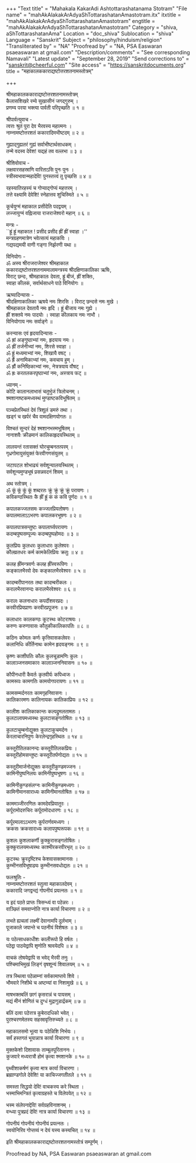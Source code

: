 +++
"Text title" = "Mahakala KakarAdi Ashtottarashatanama Stotram"
"File name" = "mahAkAlakakArAdyaShTottarashatanAmastotram.itx"
itxtitle = "mahAkAlakakArAdyaShTottarashatanAmastotram"
engtitle = "mahAkAlakakArAdyaShTottarashatanAmastotram"
Category = "shiva, aShTottarashatanAma"
Location = "doc_shiva"
Sublocation = "shiva"
Language = "Sanskrit"
Subject = "philosophy/hinduism/religion"
"Transliterated by" = "NA"
"Proofread by" = "NA, PSA Easwaran psaeaswaran at gmail.com"
"Description/comments" = "See corresponding Namavali"
"Latest update" = "September 28, 2019"
"Send corrections to" = "sanskrit@cheerful.com"
"Site access" = "https://sanskritdocuments.org"
title = "महाकालककाराद्यष्टोत्तरशतनामस्तोत्रम्"

+++
  
 श्रीमहाकालककाराद्यष्टोत्तरशतनामस्तोत्रम्   
कैलासशिखरे रम्ये सुखासीनं जगद्गुरुम् ।  
प्रणम्य परया भक्त्या पार्वती परिपृच्छति ॥ १ ॥  
  
श्रीपार्वत्युवाच -  
त्वत्तः श्रुतं पुरा देव भैरवस्य महात्मनः ।  
नाम्नामष्टोत्तरशतं ककारादिमभीष्टदम् ॥ २ ॥  
  
गुह्याद्गुह्यतरं गुह्यं सर्वाभीष्टार्थसाधकम् ।  
तन्मे वदस्व देवेश! यद्यहं तव वल्लभा ॥ ३ ॥  
  
श्रीशिवोवाच -  
लक्षवारसहस्राणि वारिताऽसि पुनः पुनः ।  
स्त्रीस्वभावान्महादेवि! पुनस्तत्त्वं तु पृच्छसि ॥ ४ ॥  
  
रहस्यातिरहस्यं च गोप्याद्गोप्यं महत्तरम् ।  
तत्ते वक्ष्यामि देवेशि! स्नेहात्तव शुचिस्मिते ॥ ५ ॥  
  
कूर्चयुग्मं महाकाल प्रसीदेति पदद्वयम् ।  
लज्जायुग्मं वह्निजाया राजराजेश्वरो महान् ॥ ६ ॥  
  
मन्त्रः -  
``ह्रूं ह्रूं महाकाल ! प्रसीद प्रसीद ह्रीं ह्रीं स्वाहा ।''  
मन्त्रग्रहणमात्रेण भवेत्सत्यं महाकविः ।  
गद्यपद्यमयी वाणी गङ्गा निर्झरणी यथा ॥  
  
विनियोगः -  
ॐ अस्य श्रीराजराजेश्वर श्रीमहाकाल  
ककाराद्यष्टोत्तरशतनाममालामन्त्रस्य श्रीदक्षिणाकालिका ऋषिः,  
विराट् छन्दः, श्रीमहाकालः देवता, ह्रूं बीजं, ह्रीं शक्तिः,  
स्वाहा कीलकं, सर्वार्थसाधने पाठे विनियोगः ॥  
  
ऋष्यादिन्यासः -  
श्रीदक्षिणाकालिका ऋषये नमः शिरसि । विराट् छन्दसे नमः मुखे ।  
श्रीमहाकाल देवतायै नमः हृदि । ह्रूं बीजाय नमः गुह्ये ।  
ह्रीं शक्तये नमः पादयोः । स्वाहा कीलकाय नमः नाभौ ।  
विनियोगाय नमः सर्वाङ्गे ॥  
  
करन्यासः एवं हृदयादिन्यासः -  
ॐ ह्रां अङ्गुष्ठाभ्यां नमः, हृदयाय नमः ।  
ॐ ह्रीं तर्जनीभ्यां नमः, शिरसे स्वाहा ।  
ॐ ह्रूं मध्यमाभ्यां नमः, शिखायै वषट् ।  
ॐ ह्रैं अनामिकाभ्यां नमः, कवचाय हुम् ।  
ॐ ह्रौं कनिष्ठिकाभ्यां नमः, नेत्रत्रयाय वौषट् ।  
ॐ ह्रः करतलकरपृष्ठाभ्यां नमः, अस्त्राय फट् ॥  
  
ध्यानम् -  
कोटि कालानलाभासं चतुर्भुजं त्रिलोचनम् ।  
श्मशानाष्टकमध्यस्थं मुण्डाष्टकविभूषितम् ॥  
  
पञ्चप्रेतस्थितं देवं त्रिशूलं डमरुं तथा ।  
खड्गं च खर्परं चैव वामदक्षिणयोगतः ॥  
  
विश्चतं सुन्दरं देहं श्मशानभस्मभूषितम् ।  
नानाशवैः क्रीडमानं कालिकाहृदयस्थितम् ॥  
  
लालयन्तं रतासक्तं घोरचुम्बनतत्परम् ।  
गृध्रगोमायुसंयुक्तं फेरवीगणसंयुतम् ॥  
  
जटापटल शोभाढ्यं सर्वशून्यालयस्थितम् ।  
सर्वशून्यमुण्डभूषं प्रसन्नवदनं शिवम् ॥  
  
अथ स्तोत्रम् ।  
ॐ कूं कूं कूं कूं शब्दरतः क्रूं क्रूं क्रूं क्रूं परायणः ।  
कविकण्ठस्थितः कै ह्रीं ह्रूं कं कं कवि पूर्णदः ॥ १ ॥  
  
कपालकज्जलसमः कज्जलप्रियतोषणः ।  
कपालमालाऽऽभरणः कपालकरभूषणः ॥ २ ॥  
  
कपालपात्रसन्तुष्टः कपालार्घ्यपरायणः ।  
कदम्बपुष्पसम्पूज्यः कदम्बपुष्पहोमदः ॥ ३ ॥  
  
कुलप्रियः कुलधरः कुलाधारः कुलेश्वरः ।  
कौलव्रतधरः कर्म कामकेलिप्रियः क्रतुः ॥ ४ ॥  
  
कलह ह्रींमन्त्रवर्णः कलह ह्रींस्वरूपिणः ।  
कङ्कालभैरवो देवः कङ्कालभैरवेश्वरः ॥ ५ ॥  
  
कादम्बरीपानरतः तथा कादम्बरीकलः ।  
करालभैरवानन्दः करालभैरवेश्वरः ॥ ६ ॥  
  
करालः कलनाधारः कपर्दीशवरप्रदः ।  
करवीरप्रियप्राणः करवीरप्रपूजनः ॥ ७ ॥  
  
कलाधारः कालकण्ठः कूटस्थः कोटराश्रयः ।  
करुणः करुणावासः कौतुकीकालिकापतिः ॥ ८ ॥  
  
कठिनः कोमलः कर्णः कृत्तिवासकलेवरः ।  
कलानिधिः कीर्तिनाथः कामेन हृदयङ्गमः ॥ ९ ॥  
  
कृष्णः काशीपतिः कौलः कुलचूडामणिः कुलः ।  
कालाञ्जनसमाकारः कालाञ्जननिवासनः ॥ १० ॥  
  
कौपीनधारी कैवर्तः कृतवीर्यः कपिध्वजः ।  
कामरूपः कामगतिः कामयोगपरायणः ॥ ११ ॥  
  
कामसम्मर्दनरतः कामगृहनिवासनः ।  
कालिकारमणः कालिनायकः कालिकाप्रियः ॥ १२ ॥  
  
कालीशः कालिकाकान्तः कल्पद्रुमलतामतः ।  
कुलटालापमध्यस्थः कुलटासङ्गतोषितः ॥ १३ ॥  
  
कुलटाचुम्बनोद्युक्तः कुलटाकुचमर्दनः ।  
केरलाचारनिपुणः केरलेन्द्रगृहस्थितः ॥ १४ ॥  
  
कस्तूरीतिलकानन्दः कस्तूरीतिलकप्रियः ।  
कस्तूरीहोमसन्तुष्टः कस्तूरीतर्पणोद्यतः ॥ १५ ॥  
  
कस्तूरीमार्जनोद्युक्तः कस्तूरीकुण्डमज्जनः ।  
कामिनीपुष्पनिलयः कामिनीपुष्पभूषणः ॥ १६ ॥  
  
कामिनीकुण्डसंलग्नः कामिनीकुण्डमध्यगः ।  
कामिनीमानसाराध्यः कामिनीमानतोषितः ॥ १७ ॥  
  
काममञ्जीररणितः कामदेवप्रियातुरः ।  
कर्पूरामोदरुचिरः कर्पूरामोदधारणः ॥ १८ ॥  
  
कर्पूरमालाऽऽभरणः कूर्परार्णवमध्यगः ।  
क्रकसः क्रकसाराध्यः कलापपुष्परूपकः ॥ १९ ॥  
  
कुशलः कुशलाकर्णी कुक्कुरासङ्गतोषितः ।  
कुक्कुरालयमध्यस्थः काश्मीरकरवीरभृत् ॥ २० ॥  
  
कूटस्थः क्रूरदृष्टिश्च केशवासक्तमानसः ।  
कुम्भीनसविभूषाढ्यः कुम्भीनसवधोद्यतः ॥ २१ ॥  
  
फलश्रुतिः -  
नाम्नामष्टोत्तरशतं स्तुत्वा महाकालदेवम् ।  
ककारादि जगद्वन्द्यं गोपनीयं प्रयत्नतः ॥ १ ॥  
  
य इदं पठते प्राप्तः त्रिसन्ध्यं वा पठेन्नरः ।  
वाञ्छितं समवाप्नोति नात्र कार्या विचारणा ॥ २ ॥  
  
लभते ह्यचलां लक्ष्मीं देवानामपि दुर्लभाम् ।  
पूजाकाले जपान्ते च पठनीयं विशेषतः ॥ ३ ॥  
  
यः पठेत्साधकाधीशः कालीरूपो हि वर्षतः ।  
पठेद्वा पाठयेद्वापि शृणोति श्रावयेदपि ॥ ४ ॥  
  
वाचकं तोषयेद्वापि स भवेद् भैरवी तनुः ।  
पश्चिमाभिमुखं लिङ्गं वृषशून्यं शिवालयम् ॥ ५ ॥  
  
तत्र स्थित्वा पठेन्नाम्नां सर्वकामाप्तये शिवे ।  
भौमवारे निशीथे च अष्टम्यां वा निशामुखे ॥ ६ ॥  
  
माषभक्तबलिं छागं कृसरान्नं च पायसम् ।  
मद्यं मीनं शोणितं च दुग्धं मुद्रागुडार्द्रकम् ॥ ७ ॥  
  
बलिं दत्वा पठेत्तत्र कुबेरादधिको भवेत् ।  
पुरश्चरणमेतस्य सहस्रावृत्तिरुच्यते ॥ ८ ॥  
  
महाकालसमो भूत्वा यः पठेन्निशि निर्भयः ।  
सर्वं हस्तगतं भूयान्नात्र कार्या विचारणा ॥ ९ ॥  
  
मुक्तकेशो दिशावासः ताम्बूलपूरिताननः ।  
कुजवारे मध्यरात्रौ होमं कृत्वा श्मशानके ॥ १० ॥  
  
पृथ्वीशाकर्षणं कृत्वा मात्र कार्या विचारणा ।  
ब्रह्माण्डगोले देवेशि! या काचिज्जगतीतले ॥ ११ ॥  
  
समस्ता सिद्धयो देवि! वाचकस्य करे स्थिता ।  
भस्माभिमन्त्रितं कृत्वाग्रहस्ते च विलेपयेत् ॥ १२ ॥  
  
भस्म संलेपनाद्देवि! सर्वग्रहविनाशनम् ।  
वन्ध्या पुत्रप्रदं देवि! नात्र कार्या विचारणा ॥ १३ ॥  
  
गोपनीयं गोपनीयं गोपनीयं प्रयत्नतः ।  
स्वयोनिरिव गोप्तव्यं न देयं यस्य कस्यचित् ॥ १४ ॥  
  
इति श्रीमहाकालककाराद्यष्टोत्तरशतनामस्तोत्रं सम्पूर्णम् ।  
  
  
Proofread by NA, PSA Easwaran psaeaswaran at gmail.com  
  
